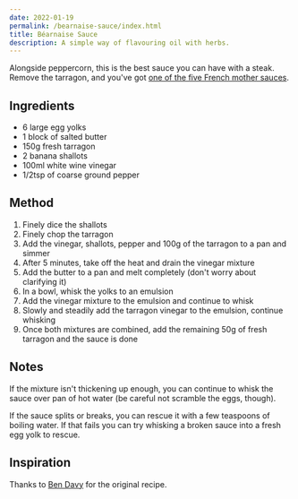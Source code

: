 ```yaml
---
date: 2022-01-19
permalink: /bearnaise-sauce/index.html
title: Béarnaise Sauce
description: A simple way of flavouring oil with herbs.
---
```


Alongside peppercorn, this is the best sauce you can have with a steak. Remove the tarragon, and you've got [one of the five French mother sauces](https://en.wikipedia.org/wiki/French_mother_sauces).

## Ingredients

* 6 large egg yolks
* 1 block of salted butter
* 150g fresh tarragon
* 2 banana shallots
* 100ml white wine vinegar
* 1/2tsp of coarse ground pepper

## Method

1. Finely dice the shallots
1. Finely chop the tarragon
1. Add the vinegar, shallots, pepper and 100g of the tarragon to a pan and simmer
1. After 5 minutes, take off the heat and drain the vinegar mixture
1. Add the butter to a pan and melt completely (don't worry about clarifying it)
1. In a bowl, whisk the yolks to an emulsion
1. Add the vinegar mixture to the emulsion and continue to whisk
1. Slowly and steadily add the tarragon vinegar to the emulsion, continue whisking
1. Once both mixtures are combined, add the remaining 50g of fresh tarragon and the sauce is done

## Notes

If the mixture isn't thickening up enough, you can continue to whisk the sauce over pan of hot water (be careful not scramble the eggs, though).

If the sauce splits or breaks, you can rescue it with a few teaspoons of boiling water. If that fails you can try whisking a broken sauce into a fresh egg yolk to rescue.

## Inspiration

Thanks to [Ben Davy](https://www.instagram.com/mrpristina/) for the original recipe.
